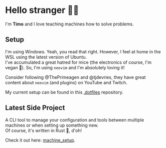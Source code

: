 # Hello stranger 🙋‍♂️ 

I'm **Timo** and I love teaching machines how to solve problems.

## Setup

I'm using Windows. Yeah, you read that right. However, I feel at home in the WSL using the latest version of Ubuntu.  
I've accumulated a great hatred for mice (the electronics of course, I'm vegan 🌱). So, I'm using `neovim` and I'm absolutely loving it!

Consider following @ThePrimeagen and @tjdevries, they have great content about `neovim` (and plugins) on YouTube and Twitch.

My current setup can be found in this [.dotfiles](https://github.com/Chroma91/.dotfiles) repository.

## Latest Side Project

A CLI tool to manage your configuration and tools between multiple machines or when setting up something new.  
Of course, it's written in Rust 🦀, d'oh!  

Check it out here: [machine_setup](https://github.com/Chroma91/machine_setup).
